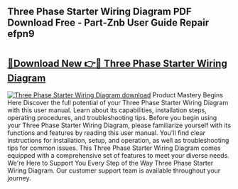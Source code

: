 ## Three Phase Starter Wiring Diagram PDF Download Free - Part-Znb User Guide Repair efpn9

# <h2><a href="http://dfmv9fg.blite.top/?on=Three+Phase+Starter+Wiring+Diagram">🔗Download New 👉🔴 Three Phase Starter Wiring Diagram</a></h2>

[![Three Phase Starter Wiring Diagram download](https://i.imgur.com/lujVjoI.png)](http://dfmv9fg.blite.top/?on=Three+Phase+Starter+Wiring+Diagram)
Product Mastery Begins Here Discover the full potential of your Three Phase Starter Wiring Diagram with this user manual. Learn about its capabilities, installation steps, operating procedures, and troubleshooting tips. Before you begin using your Three Phase Starter Wiring Diagram, please familiarize yourself with its functions and features by reading this user manual. You'll find clear instructions for installation, setup, and operation, as well as troubleshooting tips for common issues. This Three Phase Starter Wiring Diagram comes equipped with a comprehensive set of features to meet your diverse needs. We're Here to Support You Every Step of the Way Three Phase Starter Wiring Diagram. Our customer support team is available throughout your journey.
